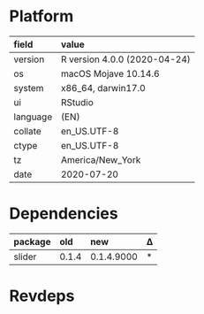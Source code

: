 # Platform

|field    |value                        |
|:--------|:----------------------------|
|version  |R version 4.0.0 (2020-04-24) |
|os       |macOS Mojave 10.14.6         |
|system   |x86_64, darwin17.0           |
|ui       |RStudio                      |
|language |(EN)                         |
|collate  |en_US.UTF-8                  |
|ctype    |en_US.UTF-8                  |
|tz       |America/New_York             |
|date     |2020-07-20                   |

# Dependencies

|package |old   |new        |Δ  |
|:-------|:-----|:----------|:--|
|slider  |0.1.4 |0.1.4.9000 |*  |

# Revdeps

